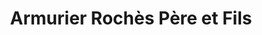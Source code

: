 ---
title: "Armurier Rochès Père et Fils"
url: /bellerive-sur-allier/armurier-roches-pere-et-fils/
shop: Waffen
---